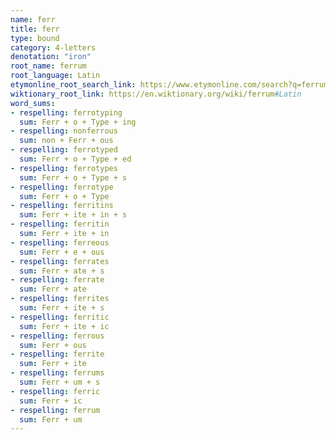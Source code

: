 ```yaml
---
name: ferr
title: ferr
type: bound
category: 4-letters
denotation: "iron"
root_name: ferrum
root_language: Latin
etymonline_root_search_link: https://www.etymonline.com/search?q=ferrum
wiktionary_root_link: https://en.wiktionary.org/wiki/ferrum#Latin
word_sums:
- respelling: ferrotyping
  sum: Ferr + o + Type + ing
- respelling: nonferrous
  sum: non + Ferr + ous
- respelling: ferrotyped
  sum: Ferr + o + Type + ed
- respelling: ferrotypes
  sum: Ferr + o + Type + s
- respelling: ferrotype
  sum: Ferr + o + Type
- respelling: ferritins
  sum: Ferr + ite + in + s
- respelling: ferritin
  sum: Ferr + ite + in
- respelling: ferreous
  sum: Ferr + e + ous
- respelling: ferrates
  sum: Ferr + ate + s
- respelling: ferrate
  sum: Ferr + ate
- respelling: ferrites
  sum: Ferr + ite + s
- respelling: ferritic
  sum: Ferr + ite + ic
- respelling: ferrous
  sum: Ferr + ous
- respelling: ferrite
  sum: Ferr + ite
- respelling: ferrums
  sum: Ferr + um + s
- respelling: ferric
  sum: Ferr + ic
- respelling: ferrum
  sum: Ferr + um
---
```


